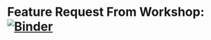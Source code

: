 #  Feature Request From Workshop:  [![Binder](https://mybinder.org/badge_logo.svg)](https://mybinder.org/v2/gh/climateamante/workshop/nytimes)
